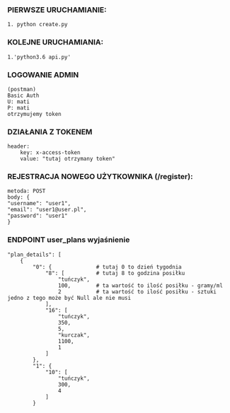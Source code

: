 
### PIERWSZE URUCHAMIANIE:
```
1. python create.py
```
### KOLEJNE URUCHAMIANIA:
```
1.'python3.6 api.py'
```
### LOGOWANIE ADMIN
```
(postman)
Basic Auth
U: mati
P: mati
otrzymujemy token
```
### DZIAŁANIA Z TOKENEM
```
header: 
    key: x-access-token
    value: "tutaj otrzymany token"
```
### REJESTRACJA NOWEGO UŻYTKOWNIKA (/register):
```
metoda: POST
body: {
"username": "user1",
"email": "user1@user.pl",
"password": "user1"
}
```
### ENDPOINT user_plans wyjaśnienie
```
"plan_details": [
    {
        "0": {              # tutaj 0 to dzień tygodnia
            "8": [          # tutaj 8 to godzina posiłku
                "tuńczyk",
                100,        # ta wartość to ilość posiłku - gramy/ml
                2           # ta wartość to ilość posiłku - sztuki         jedno z tego może być Null ale nie musi
            ],
            "16": [
                "tuńczyk",
                350,
                5,
                "kurczak",
                1100,
                1
            ]
        },
        "1": {
            "10": [
                "tuńczyk",
                300,
                4
            ]
        }
```